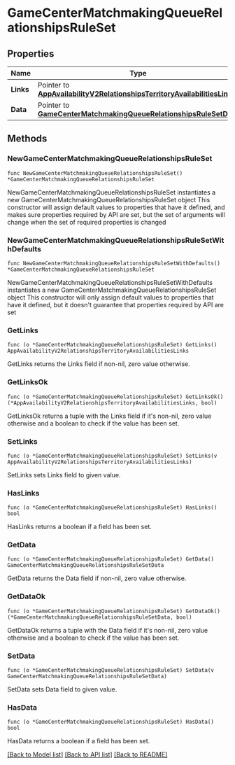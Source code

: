 # GameCenterMatchmakingQueueRelationshipsRuleSet

## Properties

Name | Type | Description | Notes
------------ | ------------- | ------------- | -------------
**Links** | Pointer to [**AppAvailabilityV2RelationshipsTerritoryAvailabilitiesLinks**](AppAvailabilityV2RelationshipsTerritoryAvailabilitiesLinks.md) |  | [optional] 
**Data** | Pointer to [**GameCenterMatchmakingQueueRelationshipsRuleSetData**](GameCenterMatchmakingQueueRelationshipsRuleSetData.md) |  | [optional] 

## Methods

### NewGameCenterMatchmakingQueueRelationshipsRuleSet

`func NewGameCenterMatchmakingQueueRelationshipsRuleSet() *GameCenterMatchmakingQueueRelationshipsRuleSet`

NewGameCenterMatchmakingQueueRelationshipsRuleSet instantiates a new GameCenterMatchmakingQueueRelationshipsRuleSet object
This constructor will assign default values to properties that have it defined,
and makes sure properties required by API are set, but the set of arguments
will change when the set of required properties is changed

### NewGameCenterMatchmakingQueueRelationshipsRuleSetWithDefaults

`func NewGameCenterMatchmakingQueueRelationshipsRuleSetWithDefaults() *GameCenterMatchmakingQueueRelationshipsRuleSet`

NewGameCenterMatchmakingQueueRelationshipsRuleSetWithDefaults instantiates a new GameCenterMatchmakingQueueRelationshipsRuleSet object
This constructor will only assign default values to properties that have it defined,
but it doesn't guarantee that properties required by API are set

### GetLinks

`func (o *GameCenterMatchmakingQueueRelationshipsRuleSet) GetLinks() AppAvailabilityV2RelationshipsTerritoryAvailabilitiesLinks`

GetLinks returns the Links field if non-nil, zero value otherwise.

### GetLinksOk

`func (o *GameCenterMatchmakingQueueRelationshipsRuleSet) GetLinksOk() (*AppAvailabilityV2RelationshipsTerritoryAvailabilitiesLinks, bool)`

GetLinksOk returns a tuple with the Links field if it's non-nil, zero value otherwise
and a boolean to check if the value has been set.

### SetLinks

`func (o *GameCenterMatchmakingQueueRelationshipsRuleSet) SetLinks(v AppAvailabilityV2RelationshipsTerritoryAvailabilitiesLinks)`

SetLinks sets Links field to given value.

### HasLinks

`func (o *GameCenterMatchmakingQueueRelationshipsRuleSet) HasLinks() bool`

HasLinks returns a boolean if a field has been set.

### GetData

`func (o *GameCenterMatchmakingQueueRelationshipsRuleSet) GetData() GameCenterMatchmakingQueueRelationshipsRuleSetData`

GetData returns the Data field if non-nil, zero value otherwise.

### GetDataOk

`func (o *GameCenterMatchmakingQueueRelationshipsRuleSet) GetDataOk() (*GameCenterMatchmakingQueueRelationshipsRuleSetData, bool)`

GetDataOk returns a tuple with the Data field if it's non-nil, zero value otherwise
and a boolean to check if the value has been set.

### SetData

`func (o *GameCenterMatchmakingQueueRelationshipsRuleSet) SetData(v GameCenterMatchmakingQueueRelationshipsRuleSetData)`

SetData sets Data field to given value.

### HasData

`func (o *GameCenterMatchmakingQueueRelationshipsRuleSet) HasData() bool`

HasData returns a boolean if a field has been set.


[[Back to Model list]](../README.md#documentation-for-models) [[Back to API list]](../README.md#documentation-for-api-endpoints) [[Back to README]](../README.md)


